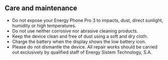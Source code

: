 ## Care and maintenance

* Do not expose your Energy Phone Pro 3 to impacts, dust, direct sunlight, humidity or high temperatures.
* Do not use neither corrosive nor abrasive cleaning products.
* Keep the device clean and free of dust using a soft and dry cloth.
* Charge the battery when the display shows the low battery icon.
* Please do not dismantle the device. All repair works should be carried out exclusively by qualified staff of Energy Sistem Technology, S.A.
